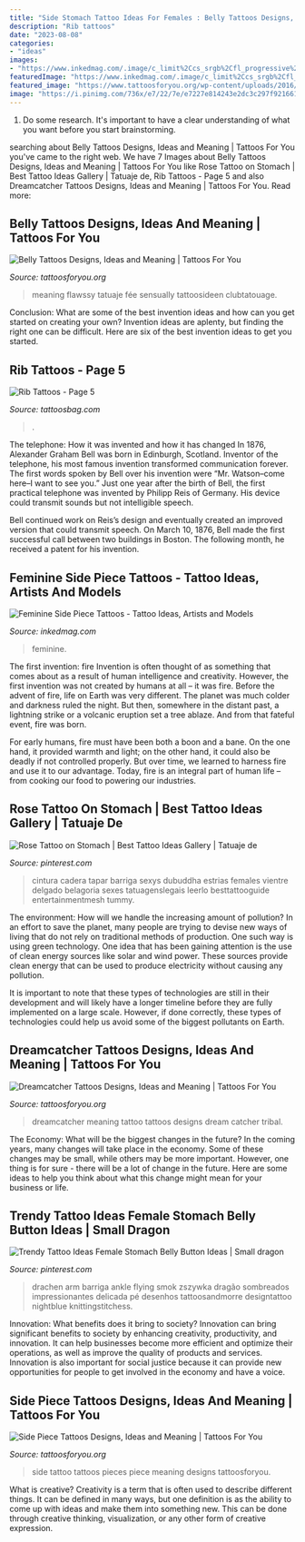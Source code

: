 ```yaml
---
title: "Side Stomach Tattoo Ideas For Females : Belly Tattoos Designs, Ideas And Meaning"
description: "Rib tattoos"
date: "2023-08-08"
categories:
- "ideas"
images:
- "https://www.inkedmag.com/.image/c_limit%2Ccs_srgb%2Cfl_progressive%2Cq_auto:good%2Cw_700/MTYxNTE0NzcxMTQzODYxNTUw/side-tattoo-by-aaron-reed.jpg"
featuredImage: "https://www.inkedmag.com/.image/c_limit%2Ccs_srgb%2Cfl_progressive%2Cq_auto:good%2Cw_700/MTYxNTE0NzcxMTQzODYxNTUw/side-tattoo-by-aaron-reed.jpg"
featured_image: "https://www.tattoosforyou.org/wp-content/uploads/2016/02/Side-Tattoo-Pieces.jpg"
image: "https://i.pinimg.com/736x/e7/22/7e/e7227e814243e2dc3c297f9216613467.jpg"
---
```



1. Do some research. It's important to have a clear understanding of what you want before you start brainstorming.

	

		
searching about Belly Tattoos Designs, Ideas and Meaning | Tattoos For You you've came to the right web. We have 7 Images about Belly Tattoos Designs, Ideas and Meaning | Tattoos For You like Rose Tattoo on Stomach | Best Tattoo Ideas Gallery | Tatuaje de, Rib Tattoos - Page 5 and also Dreamcatcher Tattoos Designs, Ideas and Meaning | Tattoos For You. Read more:
		
    
## Belly Tattoos Designs, Ideas And Meaning | Tattoos For You

<img loading=lazy src="https://www.tattoosforyou.org/wp-content/uploads/2016/05/Belly-Tattoo-Designs.jpg" onerror="this.onerror=null;this.src='https://tse4.mm.bing.net/th?id=OIP.QXBUOyjxpYlJot9V51sUcAHaJ3&amp;pid=15.1';" alt="Belly Tattoos Designs, Ideas and Meaning | Tattoos For You">

_Source: tattoosforyou.org_

>meaning flawssy tatuaje fée sensually tattoosideen clubtatouage. 

	

Conclusion: What are some of the best invention ideas and how can you get started on creating your own?
Invention ideas are aplenty, but finding the right one can be difficult. Here are six of the best invention ideas to get you started.

    
## Rib Tattoos - Page 5

<img loading=lazy src="https://www.tattoosbag.com/wp-content/uploads/2016/09/Colored-Rose-Tattoo-On-Rib.jpg" onerror="this.onerror=null;this.src='https://tse2.mm.bing.net/th?id=OIP.Zgb3UzSlPpNKqF7Vhq7oyQHaLE&amp;pid=15.1';" alt="Rib Tattoos - Page 5">

_Source: tattoosbag.com_

>. 

	

The telephone: How it was invented and how it has changed
In 1876, Alexander Graham Bell was born in Edinburgh, Scotland. Inventor of the telephone, his most famous invention transformed communication forever. The first words spoken by Bell over his invention were “Mr. Watson–come here–I want to see you.” 
Just one year after the birth of Bell, the first practical telephone was invented by Philipp Reis of Germany. His device could transmit sounds but not intelligible speech. 

Bell continued work on Reis’s design and eventually created an improved version that could transmit speech. On March 10, 1876, Bell made the first successful call between two buildings in Boston. The following month, he received a patent for his invention.

    
## Feminine Side Piece Tattoos - Tattoo Ideas, Artists And Models

<img loading=lazy src="https://www.inkedmag.com/.image/c_limit%2Ccs_srgb%2Cfl_progressive%2Cq_auto:good%2Cw_700/MTYxNTE0NzcxMTQzODYxNTUw/side-tattoo-by-aaron-reed.jpg" onerror="this.onerror=null;this.src='https://tse3.mm.bing.net/th?id=OIP.qI-PPaQvLbYa5ZNeedVBIAHaHh&amp;pid=15.1';" alt="Feminine Side Piece Tattoos - Tattoo Ideas, Artists and Models">

_Source: inkedmag.com_

>feminine. 

	

The first invention: fire
Invention is often thought of as something that comes about as a result of human intelligence and creativity. However, the first invention was not created by humans at all – it was fire.
Before the advent of fire, life on Earth was very different. The planet was much colder and darkness ruled the night. But then, somewhere in the distant past, a lightning strike or a volcanic eruption set a tree ablaze. And from that fateful event, fire was born.

For early humans, fire must have been both a boon and a bane. On the one hand, it provided warmth and light; on the other hand, it could also be deadly if not controlled properly. But over time, we learned to harness fire and use it to our advantage. Today, fire is an integral part of human life – from cooking our food to powering our industries.

    
## Rose Tattoo On Stomach | Best Tattoo Ideas Gallery | Tatuaje De

<img loading=lazy src="https://i.pinimg.com/736x/81/cf/1a/81cf1aff43c930ffe1e34916520b7e41--gun-tattoos-side-tattoos.jpg" onerror="this.onerror=null;this.src='https://tse2.mm.bing.net/th?id=OIP.zOvHBwW96v7JuU9b4PyiHwHaJP&amp;pid=15.1';" alt="Rose Tattoo on Stomach | Best Tattoo Ideas Gallery | Tatuaje de">

_Source: pinterest.com_

>cintura cadera tapar barriga sexys dubuddha estrias females vientre delgado belagoria sexes tatuagenslegais leerlo besttattooguide entertainmentmesh tummy. 

	

The environment: How will we handle the increasing amount of pollution?
In an effort to save the planet, many people are trying to devise new ways of living that do not rely on traditional methods of production. One such way is using green technology. 
One idea that has been gaining attention is the use of clean energy sources like solar and wind power. These sources provide clean energy that can be used to produce electricity without causing any pollution. 

It is important to note that these types of technologies are still in their development and will likely have a longer timeline before they are fully implemented on a large scale. However, if done correctly, these types of technologies could help us avoid some of the biggest pollutants on Earth.

    
## Dreamcatcher Tattoos Designs, Ideas And Meaning | Tattoos For You

<img loading=lazy src="http://www.tattoosforyou.org/wp-content/uploads/2013/09/Dreamcatcher-Tattoo-Meaning.jpg" onerror="this.onerror=null;this.src='https://tse4.mm.bing.net/th?id=OIP.TK04Rvh1FCicMDNmyd0HwAHaJ4&amp;pid=15.1';" alt="Dreamcatcher Tattoos Designs, Ideas and Meaning | Tattoos For You">

_Source: tattoosforyou.org_

>dreamcatcher meaning tattoo tattoos designs dream catcher tribal. 

	

The Economy: What will be the biggest changes in the future?
In the coming years, many changes will take place in the economy. Some of these changes may be small, while others may be more important. However, one thing is for sure - there will be a lot of change in the future. Here are some ideas to help you think about what this change might mean for your business or life.

    
## Trendy Tattoo Ideas Female Stomach Belly Button Ideas | Small Dragon

<img loading=lazy src="https://i.pinimg.com/736x/e7/22/7e/e7227e814243e2dc3c297f9216613467.jpg" onerror="this.onerror=null;this.src='https://tse2.mm.bing.net/th?id=OIP.VerlXxPueuGwvEKtoOUgnQAAAA&amp;pid=15.1';" alt="Trendy Tattoo Ideas Female Stomach Belly Button Ideas | Small dragon">

_Source: pinterest.com_

>drachen arm barriga ankle flying smok zszywka dragão sombreados impressionantes delicada pé desenhos tattoosandmorre designtattoo nightblue knittingstitchess. 

	

Innovation: What benefits does it bring to society?
Innovation can bring significant benefits to society by enhancing creativity, productivity, and innovation. It can help businesses become more efficient and optimize their operations, as well as improve the quality of products and services. Innovation is also important for social justice because it can provide new opportunities for people to get involved in the economy and have a voice.

    
## Side Piece Tattoos Designs, Ideas And Meaning | Tattoos For You

<img loading=lazy src="https://www.tattoosforyou.org/wp-content/uploads/2016/02/Side-Tattoo-Pieces.jpg" onerror="this.onerror=null;this.src='https://tse1.mm.bing.net/th?id=OIP.k9tanZuJ3LcSqLGNIo-PRgHaJ4&amp;pid=15.1';" alt="Side Piece Tattoos Designs, Ideas and Meaning | Tattoos For You">

_Source: tattoosforyou.org_

>side tattoo tattoos pieces piece meaning designs tattoosforyou. 

	

What is creative?
Creativity is a term that is often used to describe different things. It can be defined in many ways, but one definition is as the ability to come up with ideas and make them into something new. This can be done through creative thinking, visualization, or any other form of creative expression.

